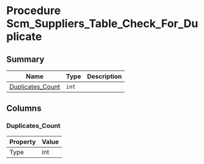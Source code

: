 # Procedure Scm_Suppliers_Table_Check_For_Duplicate


## Summary

| Name | Type | Description |
| - | - | --- |
|[Duplicates_Count](#duplicates_count)|`int` ||

## Columns

### Duplicates_Count

| Property | Value |
| - | - |
|Type|int|


